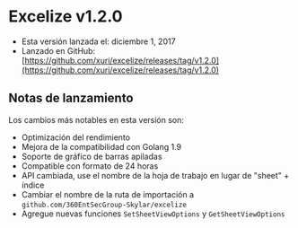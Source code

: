 # Excelize v1.2.0

* Esta versión lanzada el: diciembre 1, 2017
* Lanzado en GitHub: [https://github.com/xuri/excelize/releases/tag/v1.2.0](https://github.com/xuri/excelize/releases/tag/v1.2.0)

## Notas de lanzamiento

Los cambios más notables en esta versión son:

* Optimización del rendimiento
* Mejora de la compatibilidad con Golang 1.9
* Soporte de gráfico de barras apiladas
* Compatible con formato de 24 horas
* API cambiada, use el nombre de la hoja de trabajo en lugar de "sheet" + índice
* Cambiar el nombre de la ruta de importación a `github.com/360EntSecGroup-Skylar/excelize`
* Agregue nuevas funciones `SetSheetViewOptions` y `GetSheetViewOptions`
